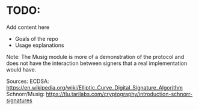 # TODO:
Add content here
* Goals of the repo
* Usage explanations

Note: The Musig module is more of a demonstration of the protocol and does not have the interaction between signers that a real implementation would have.

Sources:
ECDSA: https://en.wikipedia.org/wiki/Elliptic_Curve_Digital_Signature_Algorithm
Schnorr/Musig: https://tlu.tarilabs.com/cryptography/introduction-schnorr-signatures
